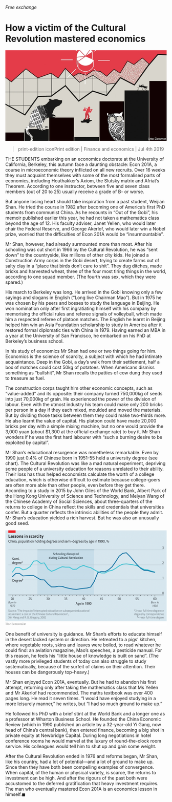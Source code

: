 ###### Free exchange

# How a victim of the Cultural Revolution mastered economics 

![image](images/20190706_FND000_1.jpg) 

> print-edition iconPrint edition | Finance and economics | Jul 4th 2019 

THE STUDENTS embarking on an economics doctorate at the University of California, Berkeley, this autumn face a daunting obstacle: Econ 201A, a course in microeconomic theory inflicted on all new recruits. Over 16 weeks they must acquaint themselves with some of the most formalised parts of economics, including Houthakker’s Axiom, the Slutsky matrix and Afriat’s Theorem. According to one instructor, between five and seven class members (out of 20 to 25) usually receive a grade of B- or worse. 

But anyone losing heart should take inspiration from a past student, Weijian Shan. He tried the course in 1982 after becoming one of America’s first PhD students from communist China. As he recounts in “Out of the Gobi”, his memoir published earlier this year, he had not taken a mathematics class beyond the age of 12. His faculty adviser, Janet Yellen, who would later chair the Federal Reserve, and George Akerlof, who would later win a Nobel prize, worried that the difficulties of Econ 201A would be “insurmountable”. 

Mr Shan, however, had already surmounted more than most. After his schooling was cut short in 1966 by the Cultural Revolution, he was “sent down” to the countryside, like millions of other city kids. He joined a Construction Army corps in the Gobi desert, trying to create farms out of salty clay in a “place that birds don’t care to shit”. They dug ditches, made bricks and harvested wheat, three of the four most tiring things in the world, according to one squad member. (The fourth was sex, which they were spared.) 

His march to Berkeley was long. He arrived in the Gobi knowing only a few sayings and slogans in English (“Long live Chairman Mao”). But in 1975 he was chosen by his peers and bosses to study the language in Beijing. He won nomination only after first ingratiating himself with his company by memorising the official rules and referee signals of volleyball, which made him a respected referee of platoon matches. The English he learnt in Beijing helped him win an Asia Foundation scholarship to study in America after it restored formal diplomatic ties with China in 1979. Having earned an MBA in a year at the University of San Francisco, he embarked on his PhD at Berkeley’s business school. 

In his study of economics Mr Shan had one or two things going for him. Economics is the science of scarcity, a subject with which he had intimate acquaintance. Deep in the Gobi, a day’s walk from their settlement, half a box of matches could cost 50kg of potatoes. When Americans dismiss something as “bullshit”, Mr Shan recalls the patties of cow dung they used to treasure as fuel. 

The construction corps taught him other economic concepts, such as “value-added” and its opposite: their company turned 750,000kg of seeds into just 70,000kg of grain. He experienced the power of the division of labour. Even with the utmost industry his team could make only 200 bricks per person in a day if they each mixed, moulded and moved the materials. But by dividing those tasks between them they could make two-thirds more. He also learnt the value of capital. His platoon could have made 20,000 bricks per day with a simple mixing machine, but no one would provide the 3,000 yuan (about $1,300 at the official exchange rate) to buy it. Mr Shan wonders if he was the first hard labourer with “such a burning desire to be exploited by capital”. 

Mr Shan’s educational resurgence was nonetheless remarkable. Even by 1990 just 0.4% of Chinese born in 1951-55 held a university degree (see chart). The Cultural Revolution was like a mad natural experiment, depriving some people of a university education for reasons unrelated to their ability. Their loss has thus helped economists calculate the worth of a college education, which is otherwise difficult to estimate because college-goers are often more able than other people, even before they get there. According to a study in 2015 by John Giles of the World Bank, Albert Park of the Hong Kong University of Science and Technology, and Meiyan Wang of the Chinese Academy of Social Sciences, about three-quarters of the returns to college in China reflect the skills and credentials that universities confer. But a quarter reflects the intrinsic abilities of the people they admit. Mr Shan’s education yielded a rich harvest. But he was also an unusually good seed. 

![image](images/20190706_FNC332_1.png) 

One benefit of university is guidance. Mr Shan’s efforts to educate himself in the desert lacked system or direction. He retreated to a pigs’ kitchen, where vegetable roots, skins and leaves were boiled, to read whatever he could find: an aviation magazine, Mao’s speeches, a pesticide manual. For this reason, he feels his “little house of knowledge is built on sand”. (The vastly more privileged students of today can also struggle to study systematically, because of the surfeit of claims on their attention. Their houses can be dangerously top-heavy.) 

Mr Shan enjoyed Econ 201A, eventually. But he had to abandon his first attempt, returning only after taking the mathematics class that Ms Yellen and Mr Akerlof had recommended. The maths textbook was over 400 pages long. He read it seven times. “I would have enjoyed studying in a more leisurely manner,” he writes, but “I had so much ground to make up.” 

He followed his PhD with a brief stint at the World Bank and a longer one as a professor at Wharton Business School. He founded the China Economic Review (which in 1990 published an article by a 32-year-old Yi Gang, now head of China’s central bank), then entered finance, becoming a big shot in private equity at Newbridge Capital. During long negotiations in hotel conference rooms he would marvel at the luxury of round-the-clock room service. His colleagues would tell him to shut up and gain some weight. 

After the Cultural Revolution ended in 1976 and reforms began, Mr Shan, like his country, had a lot of potential—and a lot of ground to make up. Since then they have both been compelling examples of convergence. When capital, of the human or physical variety, is scarce, the returns to investment can be high. And after the rigours of the past both were accustomed to the deferred gratification that heavy investment requires. The man who eventually mastered Econ 201A is an economics lesson in himself.◼ 

